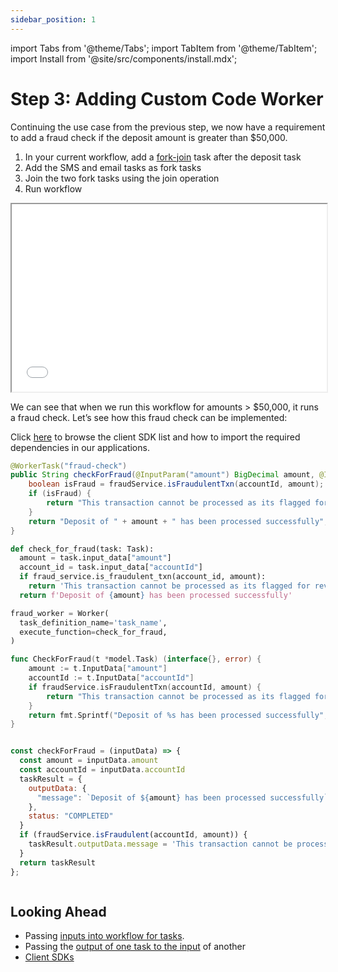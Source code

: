 ```yaml
---
sidebar_position: 1
---
```

import Tabs from '@theme/Tabs';
import TabItem from '@theme/TabItem';
import Install from '@site/src/components/install.mdx';


# Step 3: Adding Custom Code Worker

Continuing the use case from the previous step, we now have a requirement to add a fraud check if the deposit amount is greater than $50,000. 



<Tabs>
<TabItem value="UI" label="UI">

<div className="row">
<div className="col col--4">


1. In your current workflow, add a [fork-join](/content/reference-docs/operators/forkjoin) task after the deposit task
2. Add the SMS and email tasks as fork tasks
3. Join the two fork tasks using the join operation
4. Run workflow

</div>
<div className="col">
<div className="embed-loom-video">
<iframe
  width="100%"
  height="300px"
  allow="fullscreen;"
  src={"https://www.youtube.com/embed/J0TDfs6nJhg"}
></iframe></div>
</div>
</div>
</TabItem>
</Tabs>

We can see that when we run this workflow for amounts > $50,000, it runs a fraud check. Let’s see how this fraud check can be implemented:

Click [here](./conductor-clients) to browse the client SDK list and how to import the required dependencies in our applications.

<Tabs>
<TabItem value="Java" label="Java">

```java
@WorkerTask("fraud-check")
public String checkForFraud(@InputParam("amount") BigDecimal amount, @InputParam("accountId") String accountId) {
    boolean isFraud = fraudService.isFraudulentTxn(accountId, amount);
    if (isFraud) {
        return "This transaction cannot be processed as its flagged for review.";
    }
    return "Deposit of " + amount + " has been processed successfully";
}
```

</TabItem>
<TabItem value="Python" label="Python">

```python
def check_for_fraud(task: Task):
  amount = task.input_data["amount"]
  account_id = task.input_data["accountId"]
  if fraud_service.is_fraudulent_txn(account_id, amount):
    return 'This transaction cannot be processed as its flagged for review.'
  return f'Deposit of {amount} has been processed successfully'

fraud_worker = Worker(
  task_definition_name='task_name',
  execute_function=check_for_fraud,
)
```

</TabItem>
<TabItem value="Golang" label="Golang">

```go
func CheckForFraud(t *model.Task) (interface{}, error) {
	amount := t.InputData["amount"]
	accountId := t.InputData["accountId"]
	if fraudService.isFraudulentTxn(accountId, amount) {
		return "This transaction cannot be processed as its flagged for review.", nil
	}
	return fmt.Sprintf("Deposit of %s has been processed successfully", amount), nil
}
```

</TabItem>
<TabItem value="CSharp" label="CSharp">

<!-- @TODO:Gustavo -->
```csharp

```

</TabItem>
<TabItem value="Javascript" label="Javascript">

```javascript
const checkForFraud = (inputData) => {
  const amount = inputData.amount
  const accountId = inputData.accountId
  taskResult = {
    outputData: {
      "message": `Deposit of ${amount} has been processed successfully`
    },
    status: "COMPLETED"
  }
  if (fraudService.isFraudulent(accountId, amount)) {
    taskResult.outputData.message = 'This transaction cannot be processed as its flagged for review.'
  }
  return taskResult
};
```

</TabItem>
<TabItem value="Clojure" label="Clojure">

<!-- @TODO:Gustavo -->
```clojure

```

</TabItem>
</Tabs>

## Looking Ahead

- Passing [inputs into workflow for tasks](/content/guides/passing-data-task-to-task).
- Passing the [output of one task to the input](/content/guides/passing-data-task-to-task) of another
- [Client SDKs](/content/conductor-clients)